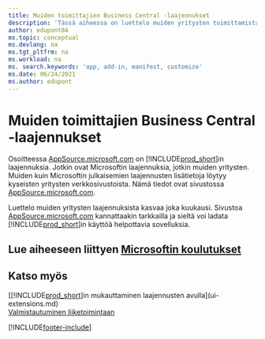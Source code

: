 ```yaml
---
title: Muiden toimittajien Business Central -laajennukset
description: 'Tässä aiheessa on luettelo muiden yritysten toimittamista sovelluksista ja laajennuksista, joilla voi mukauttaa Business Central -sovellusta.'
author: edupont04
ms.topic: conceptual
ms.devlang: na
ms.tgt_pltfrm: na
ms.workload: na
ms. search.keywords: 'app, add-in, manifest, customize'
ms.date: 06/24/2021
ms.author: edupont
---
```

# <a name="business-central-extensions-by-other-providers" />Muiden toimittajien Business Central -laajennukset

Osoitteessa [AppSource.microsoft.com](https://appsource.microsoft.com/) on [!INCLUDE[prod_short](includes/prod_short.md)]in laajennuksia. Jotkin ovat Microsoftin laajennuksia, jotkin muiden yritysten. Muiden kuin Microsoftin julkaisemien laajennusten lisätietoja löytyy kyseisten yritysten verkkosivustoista. Nämä tiedot ovat sivustossa [AppSource.microsoft.com](https://go.microsoft.com/fwlink/?linkid=2081646).  

Luettelo muiden yritysten laajennuksista kasvaa joka kuukausi. Sivustoa [AppSource.microsoft.com](https://go.microsoft.com/fwlink/?linkid=2081646) kannattaakin tarkkailla ja sieltä voi ladata [!INCLUDE[prod_short](includes/prod_short.md)]in käyttöä helpottavia sovelluksia.  

## <a name="see-related-microsoft-trainingtrainingmodulescustomize-dynamics-365-business-central" />Lue aiheeseen liittyen [Microsoftin koulutukset](/training/modules/customize-dynamics-365-business-central/)

## <a name="see-also" />Katso myös

[[!INCLUDE[prod_short](includes/prod_short.md)]in mukauttaminen laajennusten avulla](ui-extensions.md)  
[Valmistautuminen liiketoimintaan](ui-get-ready-business.md)  


[!INCLUDE[footer-include](includes/footer-banner.md)]
